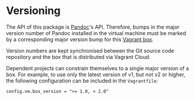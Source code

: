 # Versioning

The API of this package is [Pandoc](https://pandoc.org/)'s API. Therefore, bumps in the major version number of Pandoc installed in the virtual machine must be marked by a corresponding major version bump for this [Vagrant box](https://app.vagrantup.com/kieranpotts/boxes/makebook).

Version numbers are kept synchronised between the Git source code repository and the box that is distributed via Vagrant Cloud.

Dependent projects can constrain themselves to a single major version of a box. For example, to use only the latest version of v1, but not v2 or higher, the following configuration can be included in the `Vagrantfile`:

```
config.vm.box_version = ">= 1.0, < 2.0"
```
